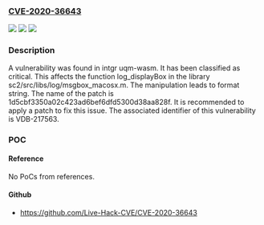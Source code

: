 ### [CVE-2020-36643](https://cve.mitre.org/cgi-bin/cvename.cgi?name=CVE-2020-36643)
![](https://img.shields.io/static/v1?label=Product&message=uqm-wasm&color=blue)
![](https://img.shields.io/static/v1?label=Version&message=%3D%20n%2Fa%20&color=brighgreen)
![](https://img.shields.io/static/v1?label=Vulnerability&message=CWE-134%20Format%20String&color=brighgreen)

### Description

A vulnerability was found in intgr uqm-wasm. It has been classified as critical. This affects the function log_displayBox in the library sc2/src/libs/log/msgbox_macosx.m. The manipulation leads to format string. The name of the patch is 1d5cbf3350a02c423ad6bef6dfd5300d38aa828f. It is recommended to apply a patch to fix this issue. The associated identifier of this vulnerability is VDB-217563.

### POC

#### Reference
No PoCs from references.

#### Github
- https://github.com/Live-Hack-CVE/CVE-2020-36643

